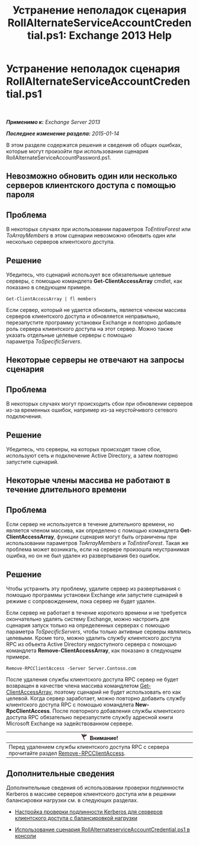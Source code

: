 ﻿---
title: 'Устранение неполадок сценария RollAlternateServiceAccountCredential.ps1: Exchange 2013 Help'
TOCTitle: Устранение неполадок сценария RollAlternateServiceAccountCredential.ps1
ms:assetid: 2bbf36d3-eb89-4f92-a8de-259a7cb64d62
ms:mtpsurl: https://technet.microsoft.com/ru-ru/library/Ff808310(v=EXCHG.150)
ms:contentKeyID: 63918672
ms.date: 05/22/2018
mtps_version: v=EXCHG.150
ms.translationtype: MT
---

# Устранение неполадок сценария RollAlternateServiceAccountCredential.ps1

 

_**Применимо к:** Exchange Server 2013_

_**Последнее изменение раздела:** 2015-01-14_

В этом разделе содержатся решения и сведения об общих ошибках, которые могут произойти при использовании сценария RollAlternateServiceAccountPassword.ps1.

## Невозможно обновить один или несколько серверов клиентского доступа с помощью пароля

## Проблема

В некоторых случаях при использовании параметров *ToEntireForest* или *ToArrayMembers* в этом сценарии невозможно обновить один или несколько серверов клиентского доступа.

## Решение

Убедитесь, что сценарий использует все обязательные целевые серверы, с помощью командлета **Get-ClientAccessArray** cmdlet, как показано в следующем примере.

    Get-ClientAccessArray | fl members

Если сервер, который не удается обновить, является членом массива серверов клиентского доступа и обновляется неправильно, перезапустите программу установки Exchange и повторно добавьте роль сервера клиентского доступа на этот сервер. Можно также указать отдельные целевые серверы с помощью параметра *ToSpecificServers*.

## Некоторые серверы не отвечают на запросы сценария

## Проблема

В некоторых случаях могут происходить сбои при обновлении серверов из-за временных ошибок, например из-за неустойчивого сетевого подключения.

## Решение

Убедитесь, что серверы, на которых происходят такие сбои, используют сеть и подключение Active Directory, а затем повторно запустите сценарий.

## Некоторые члены массива не работают в течение длительного времени

## Проблема

Если сервер не используется в течение длительного времени, но является членом массива, как определено с помощью командлета **Get-ClientAccessArray**, функции сценария могут быть ограничены при использовании параметров *ToArrayMembers* и *ToEntireForest*. Такая же проблема может возникать, если на сервере произошла неустранимая ошибка, но он не был удален из развертывания без ошибок.

## Решение

Чтобы устранить эту проблему, удалите сервер из развертывания с помощью программы установки Exchange или запустите сценарий в режиме с сопровождением, пока сервер не будет удален.

Если сервер не работает в течение короткого времени и не требуется окончательно удалять систему Exchange, можно настроить для сценария запуск только на определенных серверах с помощью параметра *ToSpecificServers*, чтобы только активные серверы являлись целевыми. Кроме того, можно удалить службу клиентского доступа RPC из объекта Active Directory недоступного сервера с помощью командлета **Remove-ClientAccessArray**, как показано в следующем примере.

    Remove-RPCClientAccess -Server Server.Contoso.com

После удаления службы клиентского доступа RPC сервер не будет возвращен в качестве члена массива командлетом [Get-ClientAccessArray](https://technet.microsoft.com/ru-ru/library/dd297976\(v=exchg.150\)), поэтому сценарий не будет использовать его как целевой. Когда сервер заработает, можно повторно добавить службу клиентского доступа RPC с помощью командлета **New-RpcClientAccess**. После повторного добавления службы клиентского доступа RPC обязательно перезапустите службу адресной книги Microsoft Exchange на задействованном сервере.

<table>
<thead>
<tr class="header">
<th><img src="images/Dd876857.Caution(EXCHG.150).gif" title="Внимание!" alt="Внимание!" />Внимание!</th>
</tr>
</thead>
<tbody>
<tr class="odd">
<td>Перед удалением службы клиентского доступа RPC с сервера прочитайте раздел <a href="https://technet.microsoft.com/ru-ru/library/dd298151(v=exchg.150)">Remove-RPCClientAccess</a>.</td>
</tr>
</tbody>
</table>


## Дополнительные сведения

Дополнительные сведения об использовании проверки подлинности Kerberos в массиве серверов клиентского доступа или в решении балансировки нагрузки см. в следующих разделах.

  - [Настройка проверки подлинности Kerberos для серверов клиентского доступа с балансировкой нагрузки](configuring-kerberos-authentication-for-load-balanced-client-access-servers-exchange-2013-help.md)

  - [Использование сценария RollAlternateserviceAccountCredential.ps1 в консоли](using-the-rollalternateserviceaccountcredential-ps1-script-in-the-shell-exchange-2013-help.md)

